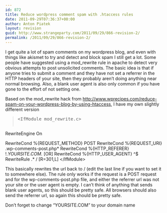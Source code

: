 ```yaml
---
id: 872
title: Reduce wordpress comment spam with .htaccess rules
date: 2011-09-29T07:36:37+00:00
author: Anton Piatek
layout: revision
guid: http://www.strangeparty.com/2011/09/29/866-revision-2/
permalink: /2011/09/29/866-revision-2/
---
```

I get quite a lot of spam comments on my wordpress blog, and even with things like akismet to try and detect and block spam I still get a lot. Some people have suggested using a mod_rewrite rule in apache to detect very obvious attempts to post unsolicited comments. The basic idea is that if anyone tries to submit a comment and they have not set a referrer in the HTTP headers of your site, then they probably aren&#8217;t doing anything near normal browsing. Also, a blank user agent is also only common if you have gone to the effort of not setting one.

Based on the mod_rewrite hack from <http://www.wprecipes.com/reduce-spam-on-your-wordpress-blog-by-using-htaccess>, I have my own slightly different version

> <pre>&lt;IfModule mod_rewrite.c&gt;
  RewriteEngine On

  RewriteCond %{REQUEST_METHOD} POST
  RewriteCond %{REQUEST_URI} .wp-comments-post\.php*
  RewriteCond %{HTTP_REFERER} !.*YOURSITE\.COM.* [OR]
  RewriteCond %{HTTP_USER_AGENT} ^$
  RewriteRule .* / [R=301,L]
&lt;/IfModule&gt;</pre>

This basically rewrites the url back to / (edit the last line if you want to set it to somewhere else). The rule only works if the request is a POST request and for the wp-comments-post.php file, and either the referrer url was not your site or the user agent is empty. I can&#8217;t think of anything that sends blank user agents, so this should be pretty safe. All browsers should also send the referrer url, so again this should be pretty safe.

Don&#8217;t forget to change &#8220;YOURSITE\.COM&#8221; to your domain name